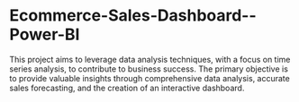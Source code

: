 # Ecommerce-Sales-Dashboard--Power-BI
This project aims to leverage data analysis techniques, with a focus on time series analysis, to contribute to business success. The primary objective is to provide valuable insights through comprehensive data analysis, accurate sales forecasting, and the creation of an interactive dashboard.
